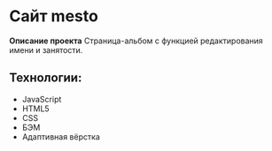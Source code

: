 # Сайт __mesto__ 

**Описание проекта** Страница-альбом с функцией редактирования имени и занятости.


## Технологии:

* JavaScript
* HTML5
* CSS
* БЭМ
* Адаптивная вёрстка